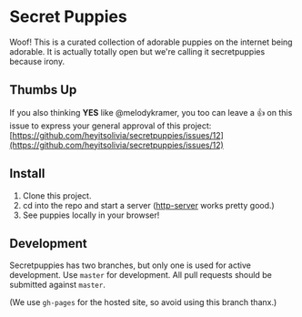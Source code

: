 # Secret Puppies

Woof! This is a curated collection of adorable puppies on the internet being adorable. It is actually totally open but we're calling it secretpuppies because irony.

## Thumbs Up
If you also thinking **YES** like @melodykramer, you too can leave a :thumbsup: on this issue to express your general approval of this project: [https://github.com/heyitsolivia/secretpuppies/issues/12](https://github.com/heyitsolivia/secretpuppies/issues/12)

## Install
1. Clone this project.
2. cd into the repo and start a server ([http-server](https://www.npmjs.com/package/http-server) works pretty good.)
3. See puppies locally in your browser!

## Development

Secretpuppies has two branches, but only one is used for active development. Use `master` for development. All pull requests should be submitted against `master`.

(We use `gh-pages` for the hosted site, so avoid using this branch thanx.)
